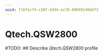 ```yaml
---
uuid: f167ec74-c387-43d4-ac70-89049146b673
---
```



# Qtech.QSW2800


#TODO: ## Describe *Qtech.QSW2800* profile

